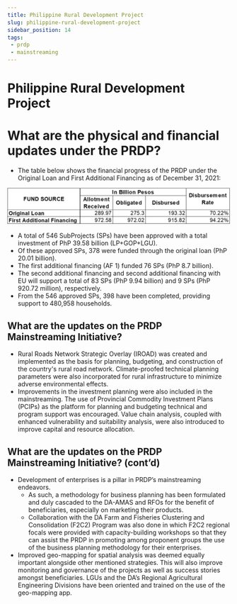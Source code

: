 ```yaml
---
title: Philippine Rural Development Project
slug: philippine-rural-development-project
sidebar_position: 14
tags:
 - prdp
 - mainstreaming
---
```


# Philippine Rural Development Project

# What are the physical and financial updates under the PRDP?

- The table below shows the financial progress of the PRDP under the Original Loan and First Additional Financing as of December 31, 2021:

![financial progress prdp](Picture4.png)

- A total of 546 SubProjects (SPs) have been approved with a total investment of PhP 39.58 billion (LP+GOP+LGU).
- Of these approved SPs, 378 were funded through the original loan (PhP 20.01 billion). 
- The first additional financing (AF 1) funded 76 SPs (PhP 8.7 billion). 
- The second additional financing and second additional financing with EU will support a total of 83 SPs (PhP 9.94 billion) and 9 SPs (PhP 920.72 million), respectively. 
- From the 546 approved SPs, 398 have been completed, providing support to 480,958 households.

## What are the updates on the PRDP Mainstreaming Initiative?

- Rural Roads Network Strategic Overlay (IROAD) was created and implemented as the basis for planning, budgeting, and construction of the country's rural road network. Climate-proofed technical planning parameters were also incorporated for rural infrastructure to minimize adverse environmental effects.
- Improvements in the investment planning were also included in the mainstreaming. The use of Provincial Commodity Investment Plans (PCIPs) as the platform for planning and budgeting technical and program support was encouraged. Value chain analysis, coupled with enhanced vulnerability and suitability analysis, were also introduced to improve capital and resource allocation.

## What are the updates on the PRDP Mainstreaming Initiative? (cont’d)

- Development of enterprises is a pillar in PRDP’s mainstreaming endeavors. 
  - As such, a methodology for business planning has been formulated and duly cascaded to the DA-AMAS and RFOs for the benefit of beneficiaries, especially on marketing their products. 
  - Collaboration with the DA Farm and Fisheries Clustering and Consolidation (F2C2) Program was also done in which F2C2 regional focals were provided with capacity-building workshops so that they can assist the PRDP in promoting among proponent groups the use of the business planning methodology for their enterprises.
- Improved geo-mapping for spatial analysis was deemed equally important alongside other mentioned strategies. This will also improve monitoring and governance of the projects as well as success stories amongst beneficiaries. LGUs and the DA’s Regional Agricultural Engineering Divisions have been oriented and trained on the use of the geo-mapping app.
